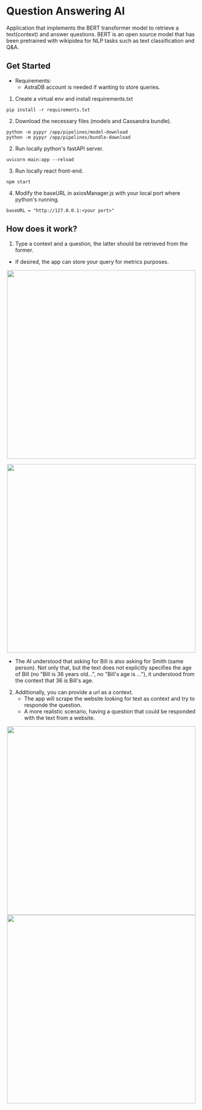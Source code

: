 # Question Answering AI

Application that implements the BERT transformer model to retrieve a text(context) and answer questions.
BERT is an open source model that has been pretrained with wikipidea for NLP tasks such as text classification and Q&A.

## Get Started
* Requirements:
  * AstraDB account is needed if wanting to store queries.
  
1. Create a virtual env and install requirements.txt
```
pip install -r requirements.txt
```
2. Download the necessary files (models and Cassandra bundle).
```
python -m pypyr /app/pipelines/model-download
python -m pypyr /app/pipelines/bundle-download
```

2. Run locally python's fastAPI server.
```
uvicorn main:app --reload
```
3. Run locally react front-end.
```
npm start
```
4. Modify the baseURL in axiosManager.js with your local port where python's running.
```
baseURL = "http://127.0.0.1:<your port>"
```


## How does it work?
1. Type a context and a question, the latter should be retrieved from the former.
  * If desired, the app can store your query for metrics purposes.
  
  <p align="center">
   <img src="https://drive.google.com/uc?export=view&id=1x_gUWMIJzEy2UiMvFdMxxEmBYnuDTRPJ"  width="500" height="auto">
  </p>
  <p align="center">
   <img src="https://drive.google.com/uc?export=view&id=1OmyXPNkj2dvG5EA6vBoXsbQsp4kt3jrL"  width="500" height="auto">
  </p>
  
  
  * The AI understood that asking for Bill is also asking for Smith (same person). Not only that, but the text does not explicitly specifies the age of Bill (no "Bill is 36 years old...", no "Bill's age is ..."), it understood from the context that 36 is Bill's age.
  
  
2. Additionally, you can provide a url as a context.
    * The app will scrape the website looking for text as context and try to responde the question.
    * A more realistic scenario, having a question that could be responded with the text from a website.

  <p align="center">
   <img src="https://drive.google.com/uc?export=view&id=1GUTLsFWYCa7dTkLD-q46bEKMldYAoA4w"  width="500" height="auto">
  <img src="https://drive.google.com/uc?export=view&id=1XPF0GFbVFpsKEh0afiu7moc_8io8mKFd"  width="500" height="auto">
  </p>

